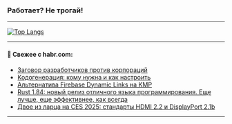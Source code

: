 ### Работает? Не трогай!

---
<!--
#### 🛠️ Technical stack:

![Java](https://img.shields.io/badge/Java-informational?logo=Oracle&style=flat&logoColor=white&color=FF4500)
![Kotlin](https://img.shields.io/badge/Kotlin-informational?logo=Kotlin&style=flat&logoColor=white&color=774D97)
![TS](https://img.shields.io/badge/TypeScript-informational?logo=typeScript&style=flat&logoColor=black&color=017acc)
![Python](https://img.shields.io/badge/Python-informational?logo=Python&style=flat&logoColor=black&color=ffdd54) <br>
![Spring](https://img.shields.io/badge/Spring-informational?logo=Spring&style=flat&logoColor=white&color=6DB33F) 
![SpringBoot](https://img.shields.io/badge/SpringBoot-informational?logo=SpringBoot&style=flat&logoColor=white&color=6DB33F)
![Nest](https://img.shields.io/badge/NestJS-informational?logo=NestJS&style=flat&logoColor=white&color=E0234E) 
![NodeJS](https://img.shields.io/badge/NodeJS-informational?logo=node.js&style=flat&logoColor=white&color=70A760)<br>
![PostgreSQL](https://img.shields.io/badge/PostgreSQL-informational?logo=PostgreSQL&style=flat&logoColor=white&color=DAA520)
![MongoDB](https://img.shields.io/badge/MongoDB-informational?logo=MongoDB&style=flat&logoColor=white&color=870000)
![Apache](https://img.shields.io/badge/Apache-informational?logo=apache&style=flat&logoColor=white&color=f74e28)

___ 
-->

<!--- #### 🛠️ : --->

[![Top Langs](https://github-readme-stats-82jvfl3w3-advtsettinggmailcoms-projects.vercel.app/api/top-langs/?username=zloylis&langs_count=10&hide_title=true&title_color=e6edf3&size_weight=0.5&count_weight=0.5&layout=compact&hide_progress=true&hide_border=true&theme=dracula)](https://github.com/zloylis)

<!---


####  :octocat:&nbsp;&nbsp; Статистика:

![GitHub stats](https://github-readme-stats-u2qms2cxw-advtsettinggmailcoms-projects.vercel.app/api?username=zloylis&show_icons=true&hide_border=true&theme=dracula&title_color=e6edf3&include_all_commits=true&count_private=true&hide_rank=false&hide_title=true&rank_icon=github)
-->
---

#### 💬 Свежее с habr.com:

<!-- BLOG-POST-LIST:START -->
- [Заговор разработчиков против корпораций](https://habr.com/ru/articles/874610/?utm_source=habrahabr&utm_medium=rss&utm_campaign=874610)
- [Кодогенерация: кому нужна и как настроить](https://habr.com/ru/articles/874606/?utm_source=habrahabr&utm_medium=rss&utm_campaign=874606)
- [Альтернатива Firebase Dynamic Links на KMP](https://habr.com/ru/articles/864708/?utm_source=habrahabr&utm_medium=rss&utm_campaign=864708)
- [Rust 1.84: новый релиз отличного языка программирования. Еще лучше, еще эффективнее, как всегда](https://habr.com/ru/companies/selectel/articles/858462/?utm_source=habrahabr&utm_medium=rss&utm_campaign=858462)
- [Двое из ларца на CES 2025: стандарты HDMI 2.2 и DisplayPort 2.1b](https://habr.com/ru/companies/ru_mts/articles/874518/?utm_source=habrahabr&utm_medium=rss&utm_campaign=874518)
<!-- BLOG-POST-LIST:END -->

---
